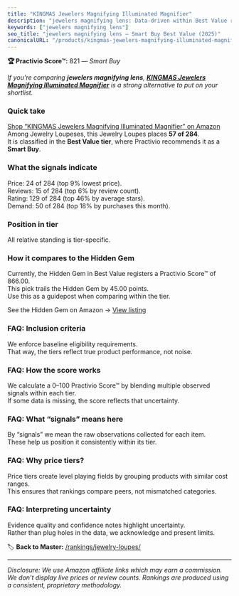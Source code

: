 ```yaml
---
title: "KINGMAS Jewelers Magnifying Illuminated Magnifier"
description: "jewelers magnifying lens: Data-driven within Best Value ranking using the Practivio Score™. Positioned by quality, value, demand, findability, momentum."
keywords: ["jewelers magnifying lens"]
seo_title: "jewelers magnifying lens — Smart Buy Best Value (2025)"
canonicalURL: "/products/kingmas-jewelers-magnifying-illuminated-magnifier-B00KMSE100/"
---
```


**🏆 Practivio Score™:** 821 — _Smart Buy_


*If you're comparing **jewelers magnifying lens**, **[KINGMAS Jewelers Magnifying Illuminated Magnifier](https://www.amazon.com/dp/B00KMSE100?tag=practivio-20)** is a strong alternative to put on your shortlist.*
### Quick take
[Shop “KINGMAS Jewelers Magnifying Illuminated Magnifier” on Amazon](https://www.amazon.com/dp/B00KMSE100?tag=practivio-20)
Among Jewelry Loupeses, this Jewelry Loupes places **57 of 284**.  
It is classified in the **Best Value tier**, where Practivio recommends it as a **Smart Buy**.

### What the signals indicate
Price: 24 of 284 (top 9% lowest price).  
Reviews: 15 of 284 (top 6% by review count).  
Rating: 129 of 284 (top 46% by average stars).  
Demand: 50 of 284 (top 18% by purchases this month).

### Position in tier
All relative standing is tier-specific.

### How it compares to the Hidden Gem
Currently, the Hidden Gem in Best Value registers a Practivio Score™ of 866.00.  
This pick trails the Hidden Gem by 45.00 points.  
Use this as a guidepost when comparing within the tier.  

See the Hidden Gem on Amazon → [View listing](https://www.amazon.com/dp/B000CAHCQS?tag=practivio-20)

### FAQ: Inclusion criteria
We enforce baseline eligibility requirements.  
That way, the tiers reflect true product performance, not noise.

### FAQ: How the score works
We calculate a 0–100 Practivio Score™ by blending multiple observed signals within each tier.  
If some data is missing, the score reflects that uncertainty.

### FAQ: What “signals” means here
By “signals” we mean the raw observations collected for each item.  
These help us position it consistently within its tier.

### FAQ: Why price tiers?
Price tiers create level playing fields by grouping products with similar cost ranges.  
This ensures that rankings compare peers, not mismatched categories.

### FAQ: Interpreting uncertainty
Evidence quality and confidence notes highlight uncertainty.  
Rather than plug holes in the data, we acknowledge and present limits.


🏷️ **Back to Master:** [/rankings/jewelry-loupes/](/rankings/jewelry-loupes/)

---
_Disclosure: We use Amazon affiliate links which may earn a commission. We don’t display live prices or review counts. Rankings are produced using a consistent, proprietary methodology._
